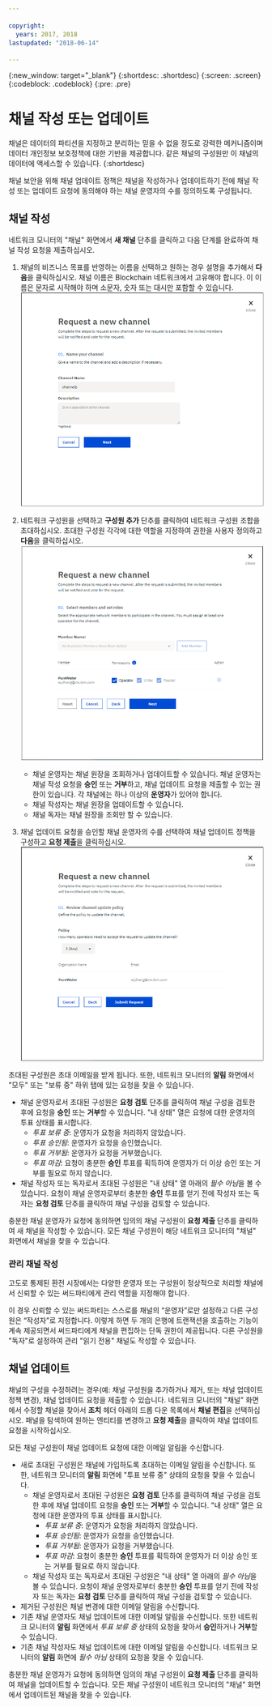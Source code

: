 ```yaml
---

copyright:
  years: 2017, 2018
lastupdated: "2018-06-14"

---
```


{:new_window: target="_blank"}
{:shortdesc: .shortdesc}
{:screen: .screen}
{:codeblock: .codeblock}
{:pre: .pre}

# 채널 작성 또는 업데이트

채널은 데이터의 파티션을 지정하고 분리하는 믿을 수 없을 정도로 강력한 메커니즘이며 데이터 개인정보 보호정책에 대한 기반을 제공합니다. 같은 채널의 구성원만 이 채널의 데이터에 액세스할 수 있습니다.
{:shortdesc}

채널 보안을 위해 채널 업데이트 정책은 채널을 작성하거나 업데이트하기 전에 채널 작성 또는 업데이트 요청에 동의해야 하는 채널 운영자의 수를 정의하도록 구성됩니다.

## 채널 작성
네트워크 모니터의 "채널" 화면에서 **새 채널** 단추를 클릭하고 다음 단계를 완료하여 채널 작성 요청을 제출하십시오.
1. 채널의 비즈니스 목표를 반영하는 이름을 선택하고 원하는 경우 설명을 추가해서 **다음**을 클릭하십시오. 채널 이름은 Blockchain 네트워크에서 고유해야 합니다. 이 이름은 문자로 시작해야 하며 소문자, 숫자 또는 대시만 포함할 수 있습니다.
  ![채널 1 작성](../images/create_channel.png "채널 패널 1 작성")

2. 네트워크 구성원을 선택하고 **구성원 추가** 단추를 클릭하여 네트워크 구성원 조합을 초대하십시오. 초대한 구성원 각각에 대한 역할을 지정하여 권한을 사용자 정의하고 **다음**을 클릭하십시오.
  ![채널 2 작성](../images/create_channel_2.png "채널 패널 2 작성")

    * 채널 운영자는 채널 원장을 조회하거나 업데이트할 수 있습니다. 채널 운영자는 채널 작성 요청을 **승인** 또는 **거부**하고, 채널 업데이트 요청을 제출할 수 있는 권한이 있습니다. 각 채널에는 하나 이상의 **운영자**가 있어야 합니다.
    * 채널 작성자는 채널 원장을 업데이트할 수 있습니다.
    * 채널 독자는 채널 원장을 조회만 할 수 있습니다.

3. 채널 업데이트 요청을 승인할 채널 운영자의 수를 선택하여 채널 업데이트 정책을 구성하고 **요청 제출**을 클릭하십시오.
  ![채널 3 작성](../images/create_channel_3.png "채널 패널 3 작성")

초대된 구성원은 초대 이메일을 받게 됩니다. 또한, 네트워크 모니터의 **알림** 화면에서 "모두" 또는 "보류 중" 하위 탭에 있는 요청을 찾을 수 있습니다.
* 채널 운영자로서 초대된 구성원은 **요청 검토** 단추를 클릭하여 채널 구성을 검토한 후에 요청을 **승인** 또는 **거부**할 수 있습니다. "내 상태" 열은 요청에 대한 운영자의 투표 상태를 표시합니다.
    * _투표 보류 중_: 운영자가 요청을 처리하지 않았습니다.
    * _투표 승인됨_: 운영자가 요청을 승인했습니다.
    * _투표 거부됨_: 운영자가 요청을 거부했습니다.
    * _투표 마감_: 요청이 충분한 **승인** 투표를 획득하여 운영자가 더 이상 승인 또는 거부를 필요로 하지 않습니다.
* 채널 작성자 또는 독자로서 초대된 구성원은 "내 상태" 열 아래의 *필수 아님*을 볼 수 있습니다. 요청이 채널 운영자로부터 충분한 **승인** 투표를 얻기 전에 작성자 또는 독자는 **요청 검토** 단추를 클릭하여 채널 구성을 검토할 수 있습니다.

충분한 채널 운영자가 요청에 동의하면 임의의 채널 구성원이 **요청 제출** 단추를 클릭하여 새 채널을 작성할 수 있습니다. 모든 채널 구성원이 해당 네트워크 모니터의 "채널" 화면에서 채널을 찾을 수 있습니다.

### 관리 채널 작성

고도로 통제된 환전 시장에서는 다양한 운영자 또는 구성원이 정상적으로 처리할 채널에서 신뢰할 수 있는 써드파티에게 관리 역할을 지정해야 합니다.

이 경우 신뢰할 수 있는 써드파티는 스스로를 채널의 “운영자”로만 설정하고 다른 구성원은 “작성자”로 지정합니다. 이렇게 하면 두 개의 은행에 트랜잭션을 호출하는 기능이 계속 제공되면서 써드파티에게 채널을 편집하는 단독 권한이 제공됩니다. 다른 구성원을 "독자"로 설정하여 관리 "읽기 전용" 채널도 작성할 수 있습니다.

## 채널 업데이트
채널의 구성을 수정하려는 경우(예: 채널 구성원을 추가하거나 제거, 또는 채널 업데이트 정책 변경), 채널 업데이트 요청을 제출할 수 있습니다. 네트워크 모니터의 "채널" 화면에서 수정할 채널을 찾아서 **조치** 헤더 아래의 드롭 다운 목록에서 **채널 편집**을 선택하십시오. 패널을 탐색하여 원하는 엔티티를 변경하고 **요청 제출**을 클릭하여 채널 업데이트 요청을 시작하십시오.

모든 채널 구성원이 채널 업데이트 요청에 대한 이메일 알림을 수신합니다.
* 새로 초대된 구성원은 채널에 가입하도록 초대하는 이메일 알림을 수신합니다. 또한, 네트워크 모니터의 **알림** 화면에 "투표 보류 중" 상태의 요청을 찾을 수 있습니다.
    * 채널 운영자로서 초대된 구성원은 **요청 검토** 단추를 클릭하여 채널 구성을 검토한 후에 채널 업데이트 요청을 **승인** 또는 **거부**할 수 있습니다.  "내 상태" 열은 요청에 대한 운영자의 투표 상태를 표시합니다.
        * _투표 보류 중_: 운영자가 요청을 처리하지 않았습니다.
        * _투표 승인됨_: 운영자가 요청을 승인했습니다.
        * _투표 거부됨_: 운영자가 요청을 거부했습니다.
        * _투표 마감_: 요청이 충분한 **승인** 투표를 획득하여 운영자가 더 이상 승인 또는 거부를 필요로 하지 않습니다.
    * 채널 작성자 또는 독자로서 초대된 구성원은 "내 상태" 열 아래의 *필수 아님*을 볼 수 있습니다. 요청이 채널 운영자로부터 충분한 **승인** 투표를 얻기 전에 작성자 또는 독자는 **요청 검토** 단추를 클릭하여 채널 구성을 검토할 수 있습니다.
* 제거된 구성원은 채널 변경에 대한 이메일 알림을 수신합니다.
* 기존 채널 운영자도 채널 업데이트에 대한 이메일 알림을 수신합니다. 또한 네트워크 모니터의 **알림** 화면에서 _투표 보류 중_ 상태의 요청을 찾아서 **승인**하거나 **거부**할 수 있습니다.
* 기존 채널 작성자도 채널 업데이트에 대한 이메일 알림을 수신합니다. 네트워크 모니터의 **알림** 화면에 _필수 아님_ 상태의 요청을 찾을 수 있습니다.

충분한 채널 운영자가 요청에 동의하면 임의의 채널 구성원이 **요청 제출** 단추를 클릭하여 채널을 업데이트할 수 있습니다. 모든 채널 구성원이 네트워크 모니터의 "채널" 화면에서 업데이트된 채널을 찾을 수 있습니다.
